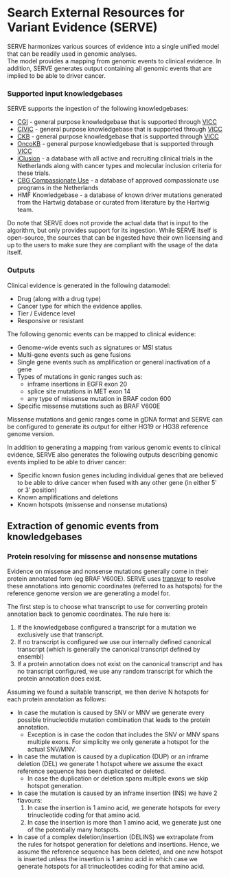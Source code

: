 # **S**earch **E**xternal **R**esources for **V**ariant **E**vidence (SERVE)

SERVE harmonizes various sources of evidence into a single unified model that can be readily used in genomic analyses.  
The model provides a mapping from genomic events to clinical evidence. 
In addition, SERVE generates output containing all genomic events that are implied to be able to driver cancer.  

### Supported input knowledgebases

SERVE supports the ingestion of the following knowledgebases:
 - [CGI](https://www.cancergenomeinterpreter.org) - general purpose knowledgebase that is supported through [VICC](http://cancervariants.org)
 - [CIViC](https://civicdb.org) - general purpose knowledgebase that is supported through [VICC](http://cancervariants.org)
 - [CKB](https://ckb.jax.org) - general purpose knowledgebase that is supported through [VICC](http://cancervariants.org)
 - [OncoKB](https://www.oncokb.org) - general purpose knowledgebase that is supported through [VICC](http://cancervariants.org)
 - [iClusion](https://iclusion.org) - a database with all active and recruiting clinical trials in the Netherlands 
 along with cancer types and molecular inclusion criteria for these trials.
 - [CBG Compassionate Use](https://www.cbg-meb.nl/onderwerpen/hv-compassionate-use-programma/overzicht-goedgekeurde-cup) - 
 a database of approved compassionate use programs in the Netherlands
 - HMF Knowledgebase - a database of known driver mutations generated from the Hartwig database or curated from literature by the Hartwig team.
  
Do note that SERVE does not provide the actual data that is input to the algorithm, but only provides support for its ingestion.
While SERVE itself is open-source, the sources that can be ingested have their own licensing and up to the users to make sure 
they are compliant with the usage of the data itself. 

### Outputs

Clinical evidence is generated in the following datamodel:
 - Drug (along with a drug type)
 - Cancer type for which the evidence applies.
 - Tier / Evidence level
 - Responsive or resistant
 
The following genomic events can be mapped to clinical evidence:
 - Genome-wide events such as signatures or MSI status
 - Multi-gene events such as gene fusions
 - Single gene events such as amplification or general inactivation of a gene
 - Types of mutations in genic ranges such as:
    - inframe insertions in EGFR exon 20
    - splice site mutations in MET exon 14
    - any type of missense mutation in BRAF codon 600
 - Specific missense mutations such as BRAF V600E
 
 Missense mutations and genic ranges come in gDNA format and SERVE can be configured to generate its output for either HG19 or HG38 reference genome version.
 
 In addition to generating a mapping from various genomic events to clinical evidence, 
 SERVE also generates the following outputs describing genomic events implied to be able to driver cancer:
  - Specific known fusion genes including individual genes that are believed to be able to drive cancer when fused with any other gene (in either 5' or 3' position)
  - Known amplifications and deletions
  - Known hotspots (missense and nonsense mutations)

 ## Extraction of genomic events from knowledgebases
 
 ### Protein resolving for missense and nonsense mutations
 
 Evidence on missense and nonsense mutations generally come in their protein annotated form (eg BRAF V600E). SERVE uses [transvar](https://github.com/zwdzwd/transvar) 
 to resolve these annotations into genomic coordinates (referred to as hotspots) for the reference genome version we are generating a model for.
 
 The first step is to choose what transcript to use for converting protein annotation back to genomic coordinates. The rule here is:
  1. If the knowledgebase configured a transcript for a mutation we exclusively use that transcript.
  1. If no transcript is configured we use our internally defined canonical transcript (which is generally the canonical transcript defined by ensembl)
  1. If a protein annotation does not exist on the canonical transcript and has no transcript configured, we use any random transcript for which the protein annotation does exist.
 
 Assuming we found a suitable transcript, we then derive N hotspots for each protein annotation as follows:
  - In case the mutation is caused by SNV or MNV we generate every possible trinucleotide mutation combination that leads to the protein annotation.
    - Exception is in case the codon that includes the SNV or MNV spans multiple exons. For simplicity we only generate a hotspot for the actual SNV/MNV.
  - In case the mutation is caused by a duplication (DUP) or an inframe deletion (DEL) we generate 1 hotspot where we 
  assume the exact reference sequence has been duplicated or deleted. 
    - In case the duplication or deletion spans multiple exons we skip hotspot generation.
  - In case the mutation is caused by an inframe insertion (INS) we have 2 flavours:
    1. In case the insertion is 1 amino acid, we generate hotspots for every trinucleotide coding for that amino acid.
    1. In case the insertion is more than 1 amino acid, we generate just one of the potentially many hotspots.
  - In case of a complex deletion/insertion (DELINS) we extrapolate from the rules for hotspot generation for deletions and insertions. 
  Hence, we assume the reference sequence has been deleted, and one new hotspot is inserted unless the insertion is 1 amino acid in which
  case we generate hotspots for all trinucleotides coding for that amino acid.   
 
 
 
 
     


  
 